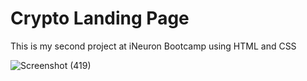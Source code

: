 # Crypto Landing Page

This is my second project at iNeuron Bootcamp using HTML and CSS

![Screenshot (419)](https://user-images.githubusercontent.com/119747143/206526595-7e7f4d07-6746-4f16-b923-301444a5047b.png)
